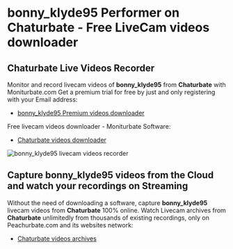 # bonny_klyde95 Performer on Chaturbate - Free LiveCam videos downloader

## Chaturbate Live Videos Recorder

Monitor and record livecam videos of **bonny_klyde95** from **Chaturbate** with Moniturbate.com
Get a premium trial for free by just and only registering with your Email address:
* [bonny_klyde95 Premium videos downloader](https://moniturbate.com/request-demo-licence-key.html)

Free livecam videos downloader - Moniturbate Software:
* [Chaturbate videos downloader](https://moniturbate.com/moniturbate-download-software.html)

![bonny_klyde95 livecam videos recorder](https://peachurnet.com/templates/moniturbate-software.png)


## Capture bonny_klyde95 videos from the Cloud and watch your recordings on Streaming

Without the need of downloading a software, capture **bonny_klyde95** livecam videos from **Chaturbate** 100% online.
Watch Livecam archives from **Chaturbate** unlimitedly from thousands of existing recordings, only on Peachurbate.com and its websites network:
* [Chaturbate videos archives](https://peachurnet.com/)